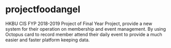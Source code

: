 # projectfoodangel
HKBU CIS FYP 2018-2019
Project of Final Year Project, provide a new system for their operation on membership and event management. By using Octopus card to record member attend their daily event to provide a much easier and faster platform keeping data.
